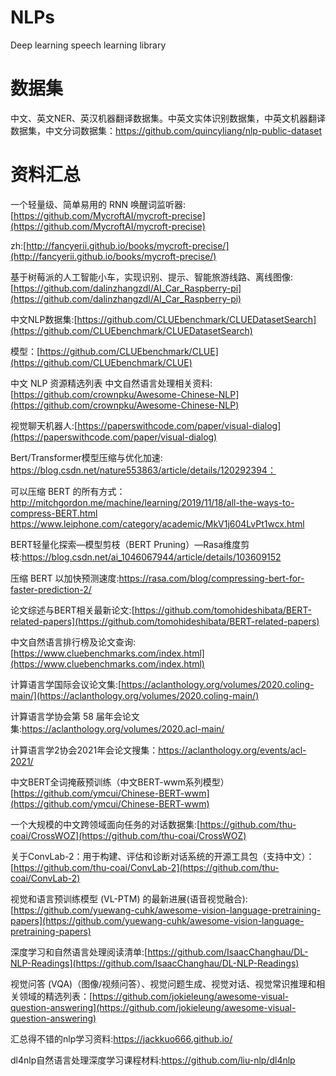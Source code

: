 

# NLPs
Deep learning speech learning library



# 数据集

中文、英文NER、英汉机器翻译数据集。中英文实体识别数据集，中英文机器翻译数据集，中文分词数据集：https://github.com/quincyliang/nlp-public-dataset

# 资料汇总

一个轻量级、简单易用的 RNN 唤醒词监听器: [https://github.com/MycroftAI/mycroft-precise](https://github.com/MycroftAI/mycroft-precise)

zh:[http://fancyerii.github.io/books/mycroft-precise/](http://fancyerii.github.io/books/mycroft-precise/)

基于树莓派的人工智能小车，实现识别、提示、智能旅游线路、离线图像:
[https://github.com/dalinzhangzdl/AI_Car_Raspberry-pi](https://github.com/dalinzhangzdl/AI_Car_Raspberry-pi)

中文NLP数据集:[https://github.com/CLUEbenchmark/CLUEDatasetSearch](https://github.com/CLUEbenchmark/CLUEDatasetSearch) 

模型：[https://github.com/CLUEbenchmark/CLUE](https://github.com/CLUEbenchmark/CLUE) 

中文 NLP 资源精选列表 中文自然语言处理相关资料:
[https://github.com/crownpku/Awesome-Chinese-NLP](https://github.com/crownpku/Awesome-Chinese-NLP)

视觉聊天机器人:[https://paperswithcode.com/paper/visual-dialog](https://paperswithcode.com/paper/visual-dialog)

Bert/Transformer模型压缩与优化加速: https://blog.csdn.net/nature553863/article/details/120292394：

可以压缩 BERT 的所有方式：http://mitchgordon.me/machine/learning/2019/11/18/all-the-ways-to-compress-BERT.html
https://www.leiphone.com/category/academic/MkV1j604LvPt1wcx.html

BERT轻量化探索—模型剪枝（BERT Pruning）—Rasa维度剪枝:https://blog.csdn.net/ai_1046067944/article/details/103609152 

压缩 BERT 以加快预测速度:https://rasa.com/blog/compressing-bert-for-faster-prediction-2/

论文综述与BERT相关最新论文:[https://github.com/tomohideshibata/BERT-related-papers](https://github.com/tomohideshibata/BERT-related-papers)

中文自然语言排行榜及论文查询:[https://www.cluebenchmarks.com/index.html](https://www.cluebenchmarks.com/index.html)

计算语言学国际会议论文集:[https://aclanthology.org/volumes/2020.coling-main/](https://aclanthology.org/volumes/2020.coling-main/)

计算语言学协会第 58 届年会论文集:https://aclanthology.org/volumes/2020.acl-main/

计算语言学2协会2021年会论文搜集：https://aclanthology.org/events/acl-2021/

中文BERT全词掩蔽预训练（中文BERT-wwm系列模型）[https://github.com/ymcui/Chinese-BERT-wwm](https://github.com/ymcui/Chinese-BERT-wwm)

一个大规模的中文跨领域面向任务的对话数据集:[https://github.com/thu-coai/CrossWOZ](https://github.com/thu-coai/CrossWOZ)

关于ConvLab-2：用于构建、评估和诊断对话系统的开源工具包（支持中文）：[https://github.com/thu-coai/ConvLab-2](https://github.com/thu-coai/ConvLab-2)

视觉和语言预训练模型 (VL-PTM) 的最新进展(语音视觉融合):[https://github.com/yuewang-cuhk/awesome-vision-language-pretraining-papers](https://github.com/yuewang-cuhk/awesome-vision-language-pretraining-papers)

深度学习和自然语言处理阅读清单:[https://github.com/IsaacChanghau/DL-NLP-Readings](https://github.com/IsaacChanghau/DL-NLP-Readings)

视觉问答 (VQA)（图像/视频问答）、视觉问题生成、视觉对话、视觉常识推理和相关领域的精选列表：[https://github.com/jokieleung/awesome-visual-question-answering](https://github.com/jokieleung/awesome-visual-question-answering)

汇总得不错的nlp学习资料:https://jackkuo666.github.io/ 

dl4nlp自然语言处理深度学习课程材料:https://github.com/liu-nlp/dl4nlp
